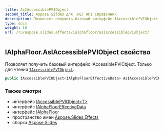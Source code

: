 ```yaml
---
title: AsIAccessiblePVIObject
second_title: Aspose.Sildes для .NET API Справочник
description: Позволяет получить базовый интерфейс IAccessiblePVIObject. Только для чтения IAccessiblePVIObjectaspose.slides/iaccessiblepviobject-1.
type: docs
weight: 10
url: /ru/aspose.slides.effects/ialphafloor/asiaccessiblepviobject/
---
```


## IAlphaFloor.AsIAccessiblePVIObject свойство

Позволяет получить базовый интерфейс IAccessiblePVIObject. Только для чтения [`IAccessiblePVIObject`](../../../aspose.slides/iaccessiblepviobject-1).

```csharp
public IAccessiblePVIObject<IAlphaFloorEffectiveData> AsIAccessiblePVIObject { get; }
```

### Также смотри

* интерфейс [IAccessiblePVIObject&lt;T&gt;](../../../aspose.slides/iaccessiblepviobject-1)
* интерфейс [IAlphaFloorEffectiveData](../../ialphaflooreffectivedata)
* интерфейс [IAlphaFloor](../../ialphafloor)
* пространство имен [Aspose.Slides.Effects](../../ialphafloor)
* сборка [Aspose.Slides](../../../)

<!-- DO NOT EDIT: сгенерировано xmldocmd для Aspose.Slides.dll -->